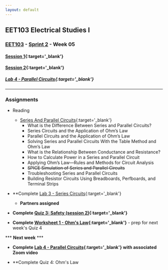 ```yaml
---
layout: default
---
```


## EET103 Electrical Studies I

### [EET103](../../) - [Sprint 2](../) - Week 05

#### [<span style="cursor: pointer;">Session 1</span>](s1/){:target='_blank'}

#### [<span style="cursor: pointer;">Session 2</span>](s2/){:target='_blank'}

##### [Lab 4 - Parallel Circuits](../../labs/l04_parallel_circuits/){:target='_blank'}

---

### Assignments
- Reading 
    - [Series And Parallel Circuits](https://www.allaboutcircuits.com/textbook/direct-current/chpt-5/what-are-series-and-parallel-circuits/){:target='_blank'}
        - What is the Difference Between Series and Parallel Circuits?
        - Series Circuits and the Application of Ohm’s Law
        - Parallel Circuits and the Application of Ohm’s Law
        - Solving Series and Parallel Circuits With the Table Method and Ohm’s Law
        - What is the Relationship Between Conductance and Resistance?
        - How to Calculate Power in a Series and Parallel Circuit
        - Applying Ohm’s Law—Rules and Methods for Circuit Analysis
        - ~~SPICE Simulation of Series and Parallel Circuits~~
        - Troubleshooting Series and Parallel Circuits
        - Building Resistor Circuits Using Breadboards, Perfboards, and Terminal Strips

- **Complete [Lab 3 - Series Circuits](../../labs/l03_series_circuits/){:target='_blank'}
    - **Partners assigned**

- **Complete [Quiz 3: Safety (session 2)](https://forms.office.com/r/mT2B9DgxZw){:target='_blank'}**

- **Complete [Worksheet 1 - Ohm's Law](https://forms.office.com/Pages/ResponsePage.aspx?id=7d-nLF6sb0SVV1dHONw2EJ6w58fEsdNChe_qBQ1MBUdUOTBQMTg1MUVSTFlRUEJPVDY0UTZLUktWQS4u){:target='_blank'}** - prep for next week's Quiz 4

*** **Next week** ***

- **Complete [Lab 4 - Parallel Circuits](../../labs/l04_parallel_circuits/){:target='_blank'} with associated Zoom video**

- **Complete Quiz 4: Ohm's Law

